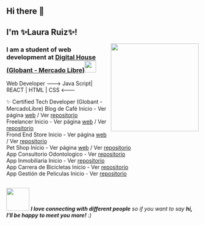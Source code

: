 ## Hi there 👋
<h2> I'm ✨Laura Ruiz✨!</h2>

<img align='right' src="https://media.giphy.com/media/ieyl9zmCjO4b4t6qoY/giphy.gif" width="230">
<h3> I am a student of web development at <a href="https://www.digitalhouse.com/ar/acciones/certified-tech-developer">Digital House (Globant - Mercado Libre)</a><img src="https://media.giphy.com/media/WUlplcMpOCEmTGBtBW/giphy.gif" width="30"></h3>
  
Web Developer ---> Java Script| REACT | HTML | CSS  <---
   
✨ Certified Tech Developer (Globant - MercadoLibre)
   Blog de Café Inicio - Ver página [web](https://blogdecaferuizrlaurap7.netlify.app/index.html) / Ver [repositorio](https://github.com/ruizrlaurap0704/blogdecafe) <br>
   Freelancer Inicio - Ver página [web](https://juanylaufreelancers.netlify.app/) / Ver [repositorio](https://github.com/ruizrlaurap0704/Freelancer) <br>
   Frond End Store Inicio - Ver página [web](https://fronendstorejuanylau.netlify.app/) / Ver [repositorio](https://github.com/ruizrlaurap0704/FrontEndStoreInicio) <br>
   Pet Shop Inicio - Ver página [web](https://petshoplauyjuan.netlify.app/) / Ver [repositorio](https://github.com/ruizrlaurap0704/PetShopMobile)<br>
   App Consultorio Odontologico - Ver [repositorio](https://github.com/ruizrlaurap0704/Evaluacion_Final_Laura_Ruiz)<br>
   App Inmobiliaria Inicio - Ver [repositorio](https://github.com/ruizrlaurap0704/appInmobiliaria)<br> 
   App Carrera de Bicicletas Inicio - Ver [repositorio](https://github.com/ruizrlaurap0704/appCarreraDeBicicletas)<br> 
   App Gestión de Peliculas Inicio - Ver [repositorio](https://github.com/ruizrlaurap0704/appGestionDePeliculas)<br> 

## 
<img src="https://media.giphy.com/media/LnQjpWaON8nhr21vNW/giphy.gif" width="60"> <em><b>I love connecting with different people</b> so if you want to say <b>hi, I'll be happy to meet you more!</b> :)</em>
